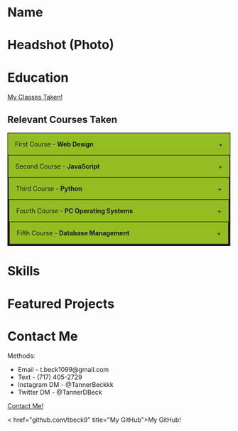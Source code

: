 # Name
# Headshot (Photo)

# Education
<a href="education.html" title="My Classes Taken">My Classes Taken!</a>
<style>

.accordion {
  max-width: 500px;
  border: 1px solid #1c1c1c;
  border-bottom: none;
}

.accordion:last-child {
  border-bottom: 1px solid #1c1c1c;
}

.accordion-header {
  display: flex;
  padding: 16px;
  cursor: pointer;
  background-color: #93bd20;
}

.accordion-title {
  flex: 1;
}

.accordion-icon: {
  width: 16px;
}

.accordion-content {
  padding: 16px;
}

.accordion-content {
  display: none;
}


</style>



<section id="courses-taken">

<h2>Relevant Courses Taken</h2>

<div class="accordion">
    <div class="accordion-header">
      <div class="accordion-title">First Course - <strong>Web Design</strong></div>
      <span class="accordion-icon">+</span>
    </div>
    <div class="accordion-content">
        <ul>
          <h1>Tasks Completed in Course:</h1>

          <li>Designed a website</li>
          <li>Created a website</li>
          <li>Published a website</li>

        </ul>
    </div>
</div>

<div class="accordion">
    <div class="accordion-header">
      <div class="accordion-title">Second Course - <strong>JavaScript</strong></div>
      <span class="accordion-icon">+</span>
    </div>
    <div class="accordion-content">
      <ul>
        <h1>Tasks Completed in Course:</h1>

        <li>Learned the basics of JavaScript</li>
        <li>Understood the different elements</li>
        <li>Developed a professional portfolio</li>

      </ul>
    </div>
</div>

<div class="accordion">
    <div class="accordion-header">
      <div class="accordion-title">Third Course - <strong>Python</strong></div>
      <span class="accordion-icon">+</span>
    </div>
    <div class="accordion-content">
      <ul>
        <h1>Tasks Completed in Course:</h1>

        <li>Learned the basics of Python</li>
        <li>Problem solved and analyzed coding</li>
        <li>Developed a game within Python</li>

      </ul>
    </div>
</div>

<div class="accordion">
    <div class="accordion-header">
      <div class="accordion-title">Fourth Course - <strong>PC Operating Systems</strong></div>
      <span class="accordion-icon">+</span>
    </div>
    <div class="accordion-content">
      <ul>
        <h1>Tasks Completed in Course:</h1>

        <li>Learned functions and features of the operating environment</li>
        <li>Installation and configuration of different operating systems</li>
        <li>Troubleshoot multiple OS issues</li>

      </ul>
    </div>
</div>

<div class="accordion">
    <div class="accordion-header">
      <div class="accordion-title">Fifth Course - <strong>Database Management</strong></div>
      <span class="accordion-icon">+</span>
    </div>
    <div class="accordion-content">
      <ul>
        <h1>Tasks Completed in Course:</h1>

        <li>Discussed past and current database concepts</li>
        <li>Learned about various data structures</li>
        <li>Experienced different security and interfaces</li>

      </ul>
    </div>
</div>





</section>


<script>

const accordionHeaders = document.getElementsByClassName('accordion-header');
const accordionContents = document.getElementsByClassName('accordion-content');
const accordionIcons = document.getElementsByClassName('accordion-icon');

for (let i = 0; i < accordionHeaders.length; i++) {
  accordionHeaders[i].addEventListener('click', () => {
    accordionContents[i].style.display = accordionContents[i].style.display == 'block' ? 'none' : 'block';
    accordionIcons[i].innerHTML = accordionContents[i].style.display == 'block' ? '-' : '+';
  });
}

</script>

# Skills
# Featured Projects

# Contact Me
  
<body>
  Methods:
  
  <ul>
    <li>Email - t.beck1099@gmail.com</li>
    <li>Text - (717) 405-2729</li>
    <li>Instagram DM - @TannerBeckkk</li>
    <li>Twitter DM - @TannerDBeck</li>
  </ul>
  
</body>
  
  <a href="contact.html" title="Contact Page">Contact Me!</a>
  
  < href="github.com/tbeck9" title="My GitHub">My GitHub!</a>

